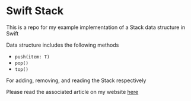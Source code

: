 # Swift Stack

This is a repo for my example implementation of a Stack data structure in Swift

Data structure includes the following methods

- `push(item: T)`
- `pop()`
- `top()`

For adding, removing, and reading the Stack respectively

Please read the associated article on my website [here](https://javsolo.codes/reference/data-structures-in-swift-article-0/)